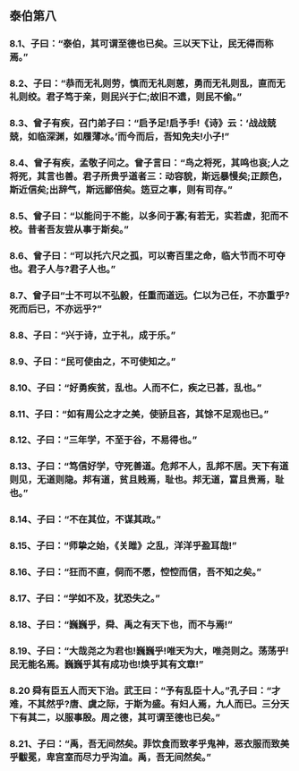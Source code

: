 ## 泰伯第八

### 8.1、子曰：“泰伯，其可谓至德也已矣。三以天下让，民无得而称焉。”

### 8.2、子曰：“恭而无礼则劳，慎而无礼则葸，勇而无礼则乱，直而无礼则绞。君子笃于亲，则民兴于仁;故旧不遗，则民不偷。”

### 8.3、曾子有疾，召门弟子曰：“启予足!启予手!《诗》云：‘战战兢兢，如临深渊，如履薄冰。’而今而后，吾知免夫!小子!”

### 8.4、曾子有疾，孟敬子问之。曾子言曰：“鸟之将死，其鸣也哀;人之将死，其言也善。君子所贵乎道者三：动容貌，斯远暴慢矣;正颜色，斯近信矣;出辞气，斯远鄙倍矣。笾豆之事，则有司存。”

### 8.5、曾子曰：“以能问于不能，以多问于寡;有若无，实若虚，犯而不校。昔者吾友尝从事于斯矣。”

### 8.6、曾子曰：“可以托六尺之孤，可以寄百里之命，临大节而不可夺也。君子人与?君子人也。”

### 8.7、曾子曰“士不可以不弘毅，任重而道远。仁以为己任，不亦重乎?死而后已，不亦远乎?”

### 8.8、子曰：“兴于诗，立于礼，成于乐。”

### 8.9、子曰：“民可使由之，不可使知之。”

### 8.10、子曰：“好勇疾贫，乱也。人而不仁，疾之已甚，乱也。”

### 8.11、子曰：“如有周公之才之美，使骄且吝，其馀不足观也已。”

### 8.12、子曰：“三年学，不至于谷，不易得也。”

### 8.13、子曰：“笃信好学，守死善道。危邦不人，乱邦不居。天下有道则见，无道则隐。邦有道，贫且贱焉，耻也。邦无道，富且贵焉，耻也。”

### 8.14、子曰：“不在其位，不谋其政。”

### 8.15、子曰：“师挚之始，《关雎》之乱，洋洋乎盈耳哉!”

### 8.16、子曰：“狂而不直，侗而不愿，悾悾而信，吾不知之矣。”

### 8.17、子曰：“学如不及，犹恐失之。”

### 8.18、子曰：“巍巍乎，舜、禹之有天下也，而不与焉!”

### 8.19、子曰：“大哉尧之为君也!巍巍乎!唯天为大，唯尧则之。荡荡乎!民无能名焉。巍巍乎其有成功也!焕乎其有文章!”

### 8.20 舜有臣五人而天下治。武王曰：“予有乱臣十人。”孔子曰：“才难，不其然乎?唐、虞之际，于斯为盛。有妇人焉，九人而已。三分天下有其二，以服事殷。周之德，其可谓至德也已矣。”

### 8.21、子曰：“禹，吾无间然矣。菲饮食而致孝乎鬼神，恶衣服而致美乎黻冕，卑宫室而尽力乎沟洫。禹，吾无间然矣。”

